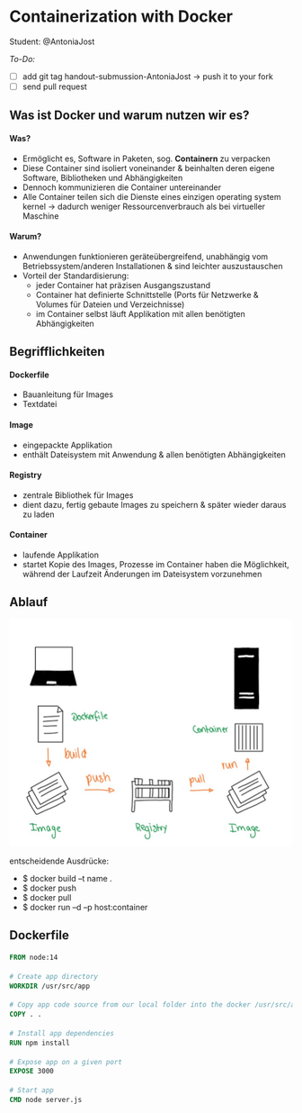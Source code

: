 # Containerization with Docker

Student: @AntoniaJost

*To-Do:*
- [ ] add git tag handout-submussion-AntoniaJost -> push it to your fork
- [ ] send pull request

## Was ist Docker und warum nutzen wir es?
#### Was?
- Ermöglicht es, Software in Paketen, sog. **Containern** zu verpacken
- Diese Container sind isoliert voneinander & beinhalten deren eigene Software, Bibliotheken und Abhängigkeiten
- Dennoch kommunizieren die Container untereinander 
- Alle Container teilen sich die Dienste eines einzigen operating system kernel -> dadurch weniger Ressourcenverbrauch als bei virtueller Maschine

####  Warum?
- Anwendungen funktionieren geräteübergreifend, unabhängig vom Betriebssystem/anderen Installationen & sind leichter auszustauschen
- Vorteil der Standardisierung:
    - jeder Container hat präzisen Ausgangszustand
    - Container hat definierte Schnittstelle (Ports für Netzwerke & Volumes für Dateien und Verzeichnisse)
    - im Container selbst läuft Applikation mit allen benötigten Abhängigkeiten

## Begrifflichkeiten

#### Dockerfile
- Bauanleitung für Images 
- Textdatei
#### Image
- eingepackte Applikation
- enthält Dateisystem mit Anwendung & allen benötigten Abhängigkeiten
#### Registry
- zentrale Bibliothek für Images
- dient dazu, fertig gebaute Images zu speichern & später wieder daraus zu laden
#### Container
- laufende Applikation
- startet Kopie des Images, Prozesse im Container haben die Möglichkeit, während der Laufzeit Änderungen im Dateisystem vorzunehmen

## Ablauf
![Bild zum Ablauf von Docker](https://github.com/AntoniaJost/geosoft2-2021/blob/main/containerization-with-docker/Docker%20Ablauf.jpg)

entscheidende Ausdrücke:
- $ docker build –t name .
- $ docker push
- $ docker pull
- $ docker run –d –p host:container

## Dockerfile
```Dockerfile
FROM node:14

# Create app directory
WORKDIR /usr/src/app

# Copy app code source from our local folder into the docker /usr/src/app working directory
COPY . .

# Install app dependencies
RUN npm install

# Expose app on a given port
EXPOSE 3000

# Start app
CMD node server.js
```